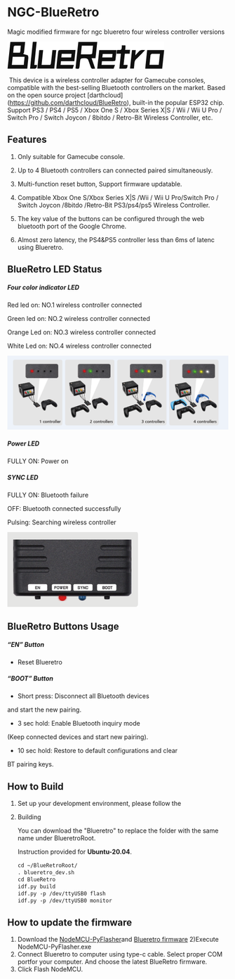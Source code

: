 # NGC-BlueRetro
Magic modified firmware for ngc blueretro four wireless controller versions

![](image/logo.png)

​       This device is a wireless controller adapter for Gamecube consoles, compatible with the best-selling Bluetooth controllers on the market. Based on the open source project [darthcloud] (https://github.com/darthcloud/BlueRetro), built-in the popular ESP32 chip. Support PS3 / PS4 / PS5 / Xbox One S / Xbox Series X|S / Wii / Wii U Pro / Switch Pro / Switch Joycon / 8bitdo / Retro-Bit Wireless Controller, etc. 

## Features

1) Only suitable for Gamecube console. 

2) Up to 4 Bluetooth controllers can connected paired simultaneously. 

3)  Multi-function reset button, Support firmware updatable.

4) Compatible Xbox One S/Xbox Series X|S /Wii / Wii U Pro/Switch Pro / Switch Joycon /8bitdo /Retro-Bit PS3/ps4/ps5 Wireless Controller.  

5) The key value of the buttons can be configured through the web bluetooth port of the Google Chrome.

6) Almost zero latency, the PS4&PS5 controller less than 6ms of latenc using Blueretro.

   

## BlueRetro LED Status

##### Four color indicator LED

Red led on: NO.1 wireless controller connected

Green led on: NO.2 wireless controller connected

Orange Led on: NO.3 wireless controller connected

White Led on: NO.4 wireless controller connected

![](image/1.png)

##### Power LED

FULLY ON: Power on

##### SYNC LED

FULLY ON: Bluetooth failure

OFF: Bluetooth connected successfully

Pulsing: Searching wireless controller

![](image/3.png)

## BlueRetro Buttons Usage

##### “EN” Button

- Reset Blueretro

##### “BOOT” Button

- Short press: Disconnect all Bluetooth devices 

and start the new pairing.

- 3 sec hold: Enable Bluetooth inquiry mode 

(Keep connected devices and start new pairing).

- 10 sec hold: Restore to default configurations and clear 

BT pairing keys.

## How to Build

1. Set up your development environment, please follow the

   [BlueRetroRoot]: https://github.com/darthcloud/BlueRetroRoot

2. Building

   You can download the "Blueretro" to replace the folder with the same name under BlueretroRoot.

   Instruction provided for **Ubuntu-20.04**.

   ```
   cd ~/BlueRetroRoot/
   . blueretro_dev.sh
   cd BlueRetro
   idf.py build
   idf.py -p /dev/ttyUSB0 flash
   idf.py -p /dev/ttyUSB0 monitor
   ```
  ## How to update the firmware
  1) Download the  [NodeMCU-PyFlasher](https://github.com/marcelstoer/nodemcu-pyflasher/releases)and [Blueretro firmware](https://github.com/RetroScaler/NGC-BlueRetro/releases/tag/blueretro)
  2)Execute NodeMCU-PyFlasher.exe
  3) Connect Blueretro to computer using type-c cable. Select proper COM portfor your computer. And choose the latest BlueRetro firmware.
  4) Click Flash NodeMCU.
   
